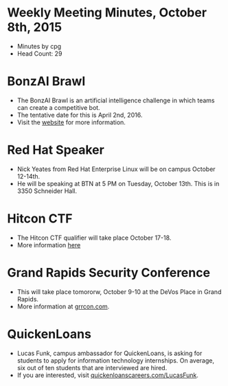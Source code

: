 # Weekly Meeting Minutes, October 8th, 2015

- Minutes by cpg
- Head Count: 29

# BonzAI Brawl

- The BonzAI Brawl is an artificial intelligence challenge in which teams can create a competitive bot.
- The tentative date for this is April 2nd, 2016.
- Visit the [website](http://bonzai.cs.mtu.edu) for more information.

# Red Hat Speaker

- Nick Yeates from Red Hat Enterprise Linux will be on campus October 12-14th.
- He will be speaking at BTN at 5 PM on Tuesday, October 13th. This is in 3350 Schneider Hall.

# Hitcon CTF

- The Hitcon CTF qualifier will take place October 17-18.
- More information [here](http://ctf.hitcon.org)

# Grand Rapids Security Conference

- This will take place tomororw, October 9-10 at the DeVos Place in Grand Rapids.
- More information at [grrcon.com](http://grrcon.com).

# QuickenLoans

- Lucas Funk, campus ambassador for QuickenLoans, is asking for students to apply for information technology internships. On average, six out of ten students that are interviewed are hired.
- If you are interested, visit [quickenloanscareers.com/LucasFunk](http://www.quickenloanscareers.com/LucasFunk).
